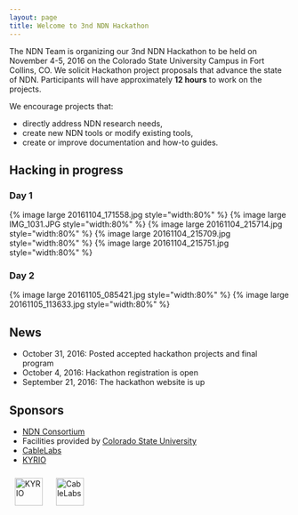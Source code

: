 ```yaml
---
layout: page
title: Welcome to 3nd NDN Hackathon
---
```


The NDN Team is organizing our 3nd NDN Hackathon to be held on November 4-5, 2016 on the Colorado State University Campus in Fort Collins, CO.  We solicit Hackathon project proposals that advance the state of NDN.  Participants will have approximately **12 hours** to work on the projects.

We encourage projects that:

 - directly address NDN research needs,
 - create new NDN tools or modify existing tools,
 - create or improve documentation and how-to guides.


## Hacking in progress

### Day 1

{% image large 20161104_171558.jpg style="width:80%" %}
{% image large IMG_1031.JPG style="width:80%" %}
{% image large 20161104_215714.jpg style="width:80%" %}
{% image large 20161104_215709.jpg style="width:80%" %}
{% image large 20161104_215751.jpg style="width:80%" %}

### Day 2

{% image large 20161105_085421.jpg style="width:80%" %}
{% image large 20161105_113633.jpg style="width:80%" %}

## News

- October 31, 2016: Posted accepted hackathon projects and final program
- October 4, 2016: Hackathon registration is open
- September 21, 2016: The hackathon website is up

## Sponsors

- [NDN Consortium](http://named-data.net/consortium/)
- Facilities provided by [Colorado State University](https://www.cs.colostate.edu/cstop/)
- [CableLabs](http://www.cablelabs.com/)
- [KYRIO](http://www.kyrio.com/)

[<img src="{{ site.baseurl }}/images/KYRIO-logo.png" style="margin: 10px; height: 50px" alt="KYRIO"/>](http://www.cablelabs.com/)
[<img src="{{ site.baseurl }}/images/CableLabs-logo.png" style="margin: 10px; height: 50px" alt="CableLabs"/>](http://www.kyrio.com/)
